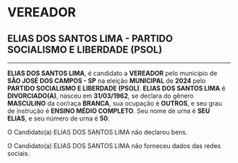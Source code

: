 # VEREADOR
## ELIAS DOS SANTOS LIMA - PARTIDO SOCIALISMO E LIBERDADE (PSOL)
---
**ELIAS DOS SANTOS LIMA**, é candidato a **VEREADOR** pelo município de **SÃO JOSÉ DOS CAMPOS - SP** na eleição **MUNICIPAL** de **2024** pelo **PARTIDO SOCIALISMO E LIBERDADE (PSOL)**.
**ELIAS DOS SANTOS LIMA** é **DIVORCIADO(A)**, nasceu em **31/03/1962**, se declara do gênero **MASCULINO** da cor/raça **BRANCA**, sua ocupação é **OUTROS**, e seu grau de instrução é **ENSINO MÉDIO COMPLETO**.
Seu nome de urna é **SEU ELIAS**, e seu número de urna é **50**.

O Candidato(a) ELIAS DOS SANTOS LIMA não declarou bens.


O Candidato(a) ELIAS DOS SANTOS LIMA não forneceu dados das redes sociais.